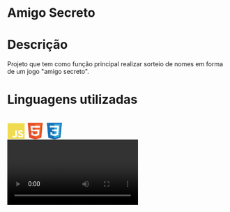 # Amigo Secreto
<h1>Descrição </h1>
Projeto que tem como função principal realizar sorteio de nomes em forma de um jogo "amigo secreto".
<h1>Linguagens utilizadas</h1>
<div style="display: inline_block"><br>
  <img align="center" alt="Fabio-Js" height="37" width="40" src="https://raw.githubusercontent.com/devicons/devicon/master/icons/javascript/javascript-plain.svg">
  <img align="center" alt="Fabio-HTML" height="39" width="40" src="https://raw.githubusercontent.com/devicons/devicon/master/icons/html5/html5-original.svg">
  <img align="center" alt="Fabio-CSS" height="39" width="40" src="https://raw.githubusercontent.com/devicons/devicon/master/icons/css3/css3-original.svg">
</div>
<video src="Amigo Secreto - Google Chrome 2025-03-18 19-16-52.mp4.mp4"></video>
